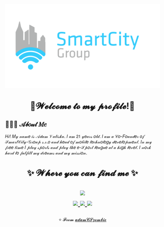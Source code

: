 <img src="https://github.com/adamCSzombie/adamCSzombie/blob/main/smartcity.png">

<h1 align="center">🥀𝓦𝓮𝓵𝓬𝓸𝓶𝓮 𝓽𝓸 𝓶𝔂 𝓹𝓻𝓸𝓯𝓲𝓵𝓮!🥀</h1>

## 👨🏻‍💻 𝒜𝒷𝑜𝓊𝓉 𝑀𝑒

𝐻𝒾! 𝑀𝓎 𝓃𝒶𝓂𝑒 𝒾𝓈 𝒜𝒹𝒶𝓂 𝒱𝒶𝓁𝒾𝓈𝓀𝒶. 𝐼 𝒶𝓂 𝟤𝟣 𝓎𝑒𝒶𝓇𝓈 𝑜𝓁𝒹. 𝐼 𝒶𝓂 𝒶 𝒞𝑜-𝐹𝑜𝓊𝓃𝒹𝑒𝓇 𝑜𝒻 𝒮𝓂𝒶𝓇𝓉𝒞𝒾𝓉𝓎-𝒢𝓇𝑜𝓊𝓅 𝓈.𝓇.𝑜 𝒶𝓃𝒹 𝒽𝑒𝒶𝒹 𝑜𝒻 𝓂𝑜𝒷𝒾𝓁𝑒 𝓉𝑒𝒸𝒽𝓃𝑜𝓁𝑜𝑔𝓎 𝒹𝑒𝓋𝑒𝓁𝑜𝓅𝓂𝑒𝓃𝓉. 𝐼𝓃 𝓂𝓎 𝒻𝓇𝑒𝑒 𝓉𝒾𝓂𝑒 𝐼 𝓅𝓁𝒶𝓎 𝓈𝓅𝑜𝓇𝓉𝓈 𝒶𝓃𝒹 𝓅𝓁𝒶𝓎 𝓉𝒽𝑒 𝑒-𝒮𝓅𝑜𝓇𝓉 𝓁𝑒𝒶𝑔𝓊𝑒 𝒶𝓉 𝒶 𝒽𝒾𝑔𝒽 𝓁𝑒𝓋𝑒𝓁. 𝐼 𝓌𝑜𝓇𝓀 𝒽𝒶𝓇𝒹 𝓉𝑜 𝒻𝓊𝓁𝒻𝒾𝓁𝓁 𝓂𝓎 𝒹𝓇𝑒𝒶𝓂𝓈 𝒶𝓃𝒹 𝓂𝓎 𝓂𝒾𝓈𝓈𝒾𝑜𝓃.

<h1 align="center">
✨ 𝓦𝓱𝓮𝓻𝓮 𝔂𝓸𝓾 𝓬𝓪𝓷 𝓯𝓲𝓷𝓭 𝓶𝓮 ✨
  
  <!-- https://img.shields.io/badge/Linkedin-Parth Patel-blue&?style=social&logo=linkedin -->

  <!-- https://img.shields.io/badge/Github-Parth%20Patel-black&?style=social&logo=Github -->

  <!-- https://img.shields.io/badge/Facebook-Parth%20Patel-darkblue&?style=social&logo=Facebook -->

  <!-- https://img.shields.io/badge/Instagram-parth.__.27-red&?style=social&logo=Instagram -->

  <!-- https://img.shields.io/badge/Twitter-Parth%20Patel-blue&?style=social&logo=Twitter -->

<p align="center">

  <a href="https://github.com/adamCSzombie">
    <img src="https://img.shields.io/badge/Github-%230A0A0A.svg?&style=flat-square&logo=Github&logoColor=white">  
  </a>

  <br/>
  <a href="https://www.facebook.com/adam.valiska/">
    <img src="https://img.shields.io/badge/Facebook-%231877F2.svg?&style=flat-square&logo=facebook&logoColor=white">  
  </a>
 
  <a href="https://www.instagram.com/adamvaliska/">
    <img src="https://img.shields.io/badge/Instagram-%23E4405F.svg?&style=flat-square&logo=instagram&logoColor=white">
  </a>

  <a href="https://twitter.com/valiskaadam">
    <img src="https://img.shields.io/badge/twitter-%230077D4.svg?&style=flat-square&logo=twitter&logoColor=white">
  </a>
</p>
</h1>

<div align = "center">

⭐️ 𝓕𝓻𝓸𝓶 [𝓪𝓭𝓪𝓶𝓒𝓢𝔃𝓸𝓶𝓫𝓲𝓮](https://github.com/adamCSzombie)
